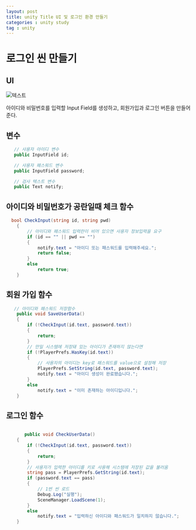 ```yaml
---
layout: post
title: unity Title UI 및 로그인 환경 만들기
categories : unity study
tag : unity
---
```


# 로그인 씬 만들기

## UI
![텍스트](https://user-images.githubusercontent.com/86779278/223425704-cbb5b57c-d080-4b45-ad31-4a336a43c810.png)

아이디와 비밀번호를 입력할 Input Field를 생성하고, 회원가입과 로그인 버튼을 만들어준다.

## 변수
 ```c# 
    // 사용자 아이디 변수
    public InputField id;

    // 사용자 패스워드 변수
    public InputField password;

    // 검사 텍스트 변수
    public Text notify;

 ```

## 아이디와 비밀번호가 공란일때 체크 함수
```c#
  bool CheckInput(string id, string pwd)
    {
        // 아이디와 패스워드 입력란이 비어 있으면 사용자 정보입력을 요구
        if (id == "" || pwd == "")
        {
            notify.text = "아이디 또는 패스워드를 입력해주세요.";
            return false;
        }
        else
            return true;
    }
```

## 회원 가입 함수
```c#
   // 아이디와 패스워드 저장함수
    public void SaveUserData()
    {
        if (!CheckInput(id.text, password.text))
        {
            return;
        }
        // 만일 시스템에 저장돼 있는 아이디가 존재하지 않는다면
        if (!PlayerPrefs.HasKey(id.text))
        {
            // 사용자의 아이디는 key로 패스워드를 value으로 설정해 저장
            PlayerPrefs.SetString(id.text, password.text);
            notify.text = "아이디 생성이 완료됐습니다.";
        }
        else
            notify.text = "이미 존재하는 아이디입니다.";
    }

```
## 로그인 함수

```c#

       public void CheckUserData()
    {
        if (!CheckInput(id.text, password.text))
        {
            return;
        }
        // 사용자가 입력한 아이디를 키로 사용해 시스템에 저장된 값을 불러옴
        string pass = PlayerPrefs.GetString(id.text);
        if (password.text == pass)
        {
            // 1번 씬 로드
            Debug.Log("실행");
            SceneManager.LoadScene(1);
        }
        else
            notify.text = "입력하신 아이디와 패스워드가 일치하지 않습니다.";
    }

```


